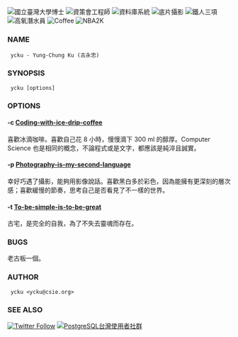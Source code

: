 ![國立臺灣大學博士](https://img.shields.io/badge/Ph.D.-National%20Taiwan%20University-blue.svg)
![資策會工程師](https://img.shields.io/badge/Engineer-III-blue.svg)
![資料庫系統](https://img.shields.io/badge/Distributed-Database-orange.svg)
![底片攝影](https://img.shields.io/badge/Film-Love-red.svg)
![鐵人三項](https://img.shields.io/badge/Triathlon-Enjoy-brightgreen.svg)
![高氧潛水員](https://img.shields.io/badge/Enriched%20Air-Scuba-yellow.svg)
![Coffee](https://img.shields.io/badge/手沖咖啡-心情-brightgreen.svg)
![NBA2K](https://img.shields.io/badge/Point%20Guard-NBA2K-red.svg)

### NAME
     ycku - Yung-Chung Ku (古永忠)

### SYNOPSIS
     ycku [options]

### OPTIONS
#### -c [Coding-with-ice-drip-coffee](https://github.com/ycku/) 
喜歡冰滴咖啡。喜歡自己花 8 小時，慢慢滴下 300 ml 的醇厚。Computer Science 也是相同的概念，不論程式或是文字，都應該是純淬且誠實。
#### -p [Photography-is-my-second-language](https://www.flickr.com/people/pipergu/)
幸好巧遇了攝影，能夠用影像說話。喜歡黑白多於彩色，因為能擁有更深刻的層次感；喜歡緩慢的節奏，思考自己是否看見了不一樣的世界。
#### -t [To-be-simple-is-to-be-great](http://pipergu.blogspot.tw/)
古宅，是完全的自我，為了不失去靈魂而存在。


### BUGS
老古板一個。

### AUTHOR
     ycku <ycku@csie.org>

### SEE ALSO
[![Twitter Follow](https://img.shields.io/twitter/follow/pipergu.svg?style=social&label=Follow)](https://twitter.com/pipergu)
[![PostgreSQL台灣使用者社群](https://img.shields.io/badge/pgsql--tw-GitHub-blue.svg)](https://github.com/pgsql-tw)
